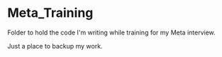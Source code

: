 # Meta_Training
Folder to hold the code I'm writing while training for my Meta interview.

Just a place to backup my work.
